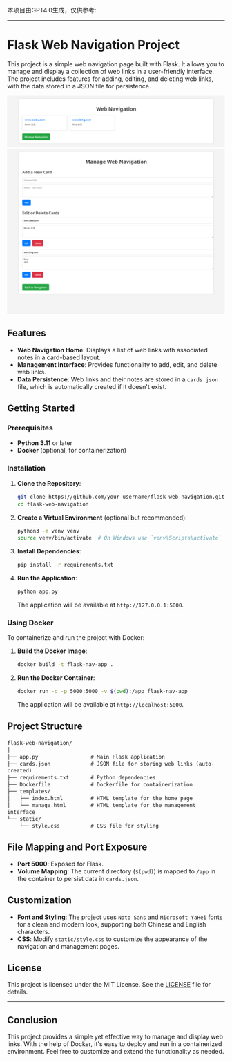 本项目由GPT4.0生成，仅供参考:

---

# Flask Web Navigation Project

This project is a simple web navigation page built with Flask. It allows you to manage and display a collection of web links in a user-friendly interface. The project includes features for adding, editing, and deleting web links, with the data stored in a JSON file for persistence.

![](https://raw.githubusercontent.com/JeckChen666/Jc-Private-Repository/main/image/202420240814235103.png)
![](https://raw.githubusercontent.com/JeckChen666/Jc-Private-Repository/main/image/202420240814235116.png)

## Features

- **Web Navigation Home**: Displays a list of web links with associated notes in a card-based layout.
- **Management Interface**: Provides functionality to add, edit, and delete web links.
- **Data Persistence**: Web links and their notes are stored in a `cards.json` file, which is automatically created if it doesn't exist.

## Getting Started

### Prerequisites

- **Python 3.11** or later
- **Docker** (optional, for containerization)

### Installation

1. **Clone the Repository**:
    ```bash
    git clone https://github.com/your-username/flask-web-navigation.git
    cd flask-web-navigation
    ```

2. **Create a Virtual Environment** (optional but recommended):
    ```bash
    python3 -m venv venv
    source venv/bin/activate  # On Windows use `venv\Scripts\activate`
    ```

3. **Install Dependencies**:
    ```bash
    pip install -r requirements.txt
    ```

4. **Run the Application**:
    ```bash
    python app.py
    ```
    The application will be available at `http://127.0.0.1:5000`.

### Using Docker

To containerize and run the project with Docker:

1. **Build the Docker Image**:
    ```bash
    docker build -t flask-nav-app .
    ```

2. **Run the Docker Container**:
    ```bash
    docker run -d -p 5000:5000 -v $(pwd):/app flask-nav-app
    ```
    The application will be available at `http://localhost:5000`.

## Project Structure

```
flask-web-navigation/
│
├── app.py                 # Main Flask application
├── cards.json             # JSON file for storing web links (auto-created)
├── requirements.txt       # Python dependencies
├── Dockerfile             # Dockerfile for containerization
├── templates/
│   ├── index.html         # HTML template for the home page
│   └── manage.html        # HTML template for the management interface
└── static/
    └── style.css          # CSS file for styling
```

## File Mapping and Port Exposure

- **Port 5000**: Exposed for Flask.
- **Volume Mapping**: The current directory (`$(pwd)`) is mapped to `/app` in the container to persist data in `cards.json`.

## Customization

- **Font and Styling**: The project uses `Noto Sans` and `Microsoft YaHei` fonts for a clean and modern look, supporting both Chinese and English characters.
- **CSS**: Modify `static/style.css` to customize the appearance of the navigation and management pages.

## License

This project is licensed under the MIT License. See the [LICENSE](LICENSE) file for details.

---

## Conclusion

This project provides a simple yet effective way to manage and display web links. With the help of Docker, it's easy to deploy and run in a containerized environment. Feel free to customize and extend the functionality as needed.